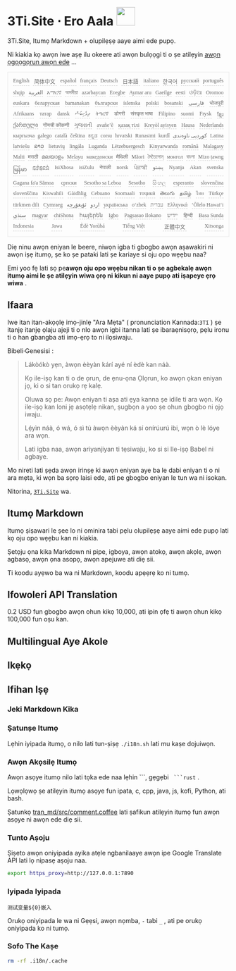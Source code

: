 <h1 style="justify-content:space-between">3Ti.Site ⋅ Ero Aala <img src="//i-01.eu.org/3Ti/logo.svg" style="user-select:none;margin-top:-1px;width:42px"></h1>

3Ti.Site, Itumọ Markdown + olupilẹṣẹ aaye aimi ede pupọ.

Ni kiakia kọ awọn iwe aṣẹ ilu okeere ati awọn bulọọgi ti o ṣe atilẹyin [awọn ọgọọgọrun awọn ede](https://github.com/i18n-site/node/blob/main/lang/src/index.js) …

<pre class="langli" style="display:flex;flex-wrap:wrap;background:transparent;border:1px solid #eee;font-size:12px;box-shadow:0 0 3px inset #eee;padding:12px 5px 4px 12px;justify-content:space-between;"><style>pre.langli i{font-weight:300;font-family:s;margin-right:7px;margin-bottom:8px;font-style:normal;color:#666;border-bottom:1px dashed #ccc;}</style><i>English</i><i> 简体中文 </i><i>español</i><i>français</i><i>Deutsch</i><i> 日本語 </i><i>italiano</i><i>한국어</i><i>русский</i><i>português</i><i>shqip</i><i>‫العربية‬</i><i>አማርኛ</i><i>অসমীয়া</i><i>azərbaycan</i><i>Eʋegbe</i><i>Aymar aru</i><i>Gaeilge</i><i>eesti</i><i>ଓଡ଼ିଆ</i><i>Oromoo</i><i>euskara</i><i>беларуская</i><i>bamanakan</i><i>български</i><i>íslenska</i><i>polski</i><i>bosanski</i><i>‫فارسی‬</i><i>भोजपुरी</i><i>Afrikaans</i><i>татар</i><i>dansk</i><i>‫ދިވެހިބަސް‬</i><i>ትግርኛ</i><i>डोगरी</i><i>संस्कृत भाषा</i><i>Filipino</i><i>suomi</i><i>Frysk</i><i>ខ្មែរ</i><i>ქართული</i><i>गोंयची कोंकणी</i><i>ગુજરાતી</i><i>avañe’ẽ</i><i>қазақ тілі</i><i>Kreyòl ayisyen</i><i>Hausa</i><i>Nederlands</i><i>кыргызча</i><i>galego</i><i>català</i><i>čeština</i><i>ಕನ್ನಡ</i><i>corsu</i><i>hrvatski</i><i>Runasimi</i><i>kurdî</i><i>‫کوردیی ناوەندی‬</i><i>Latina</i><i>latviešu</i><i>ລາວ</i><i>lietuvių</i><i>lingála</i><i>Luganda</i><i>Lëtzebuergesch</i><i>Kinyarwanda</i><i>română</i><i>Malagasy</i><i>Malti</i><i>मराठी</i><i>മലയാളം</i><i>Melayu</i><i>македонски</i><i>मैथिली</i><i>Māori</i><i>মৈতৈলোন্</i><i>монгол</i><i>বাংলা</i><i>Mizo ṭawng</i><i>မြန်မာ</i><i>𞄀𞄄𞄰𞄩𞄍𞄜𞄰</i><i>IsiXhosa</i><i>isiZulu</i><i>नेपाली</i><i>norsk</i><i>ਪੰਜਾਬੀ</i><i>‫پښتو‬</i><i>Nyanja</i><i>Akan</i><i>svenska</i><i>Gagana fa'a Sāmoa</i><i>српски</i><i>Sesotho sa Leboa</i><i>Sesotho</i><i>සිංහල</i><i>esperanto</i><i>slovenčina</i><i>slovenščina</i><i>Kiswahili</i><i>Gàidhlig</i><i>Cebuano</i><i>Soomaali</i><i>тоҷикӣ</i><i>తెలుగు</i><i>தமிழ்</i><i>ไทย</i><i>Türkçe</i><i>türkmen dili</i><i>Cymraeg</i><i>‫ئۇيغۇرچە‬</i><i>‫اردو‬</i><i>українська</i><i>o‘zbek</i><i>‫עברית‬</i><i>Ελληνικά</i><i>ʻŌlelo Hawaiʻi</i><i>‫سنڌي‬</i><i>magyar</i><i>chiShona</i><i>հայերեն</i><i>Igbo</i><i>Pagsasao Ilokano</i><i>‫ייִדיש‬</i><i>हिन्दी</i><i>Basa Sunda</i><i>Indonesia</i><i>Jawa</i><i>Èdè Yorùbá</i><i>Tiếng Việt</i><i> 正體中文 </i><i>Xitsonga</i></pre>

Diẹ ninu awọn eniyan le beere, niwọn igba ti gbogbo awọn aṣawakiri ni awọn iṣẹ itumọ, ṣe ko ṣe pataki lati ṣe kariaye si oju opo wẹẹbu naa?

Emi yoo fẹ lati sọ pe**awọn oju opo wẹẹbu nikan ti o ṣe agbekalẹ awọn itumọ aimi le ṣe atilẹyin wiwa ọrọ ni kikun ni aaye pupọ ati iṣapeye ẹrọ wiwa** .

## Ifaara

Iwe itan itan-akọọlẹ imọ-jinlẹ &quot;Ara Mẹta&quot; ( pronunciation Kannada:`3Tǐ` ) ṣe itanjẹ itanjẹ ọlaju ajeji ti o nlo awọn igbi itanna lati ṣe ibaraẹnisọrọ, pẹlu ironu ti o han gbangba ati imọ-ẹrọ to ni ilọsiwaju.

Bibeli·Genesisi :

> Lákòókò yẹn, àwọn èèyàn kárí ayé ní èdè kan náà.
>
> Kọ ile-iṣọ kan ti o de ọrun, de ẹnu-ọna Ọlọrun, ko awọn ọkan eniyan jọ, ki o si tan orukọ rẹ kalẹ.
>
> Oluwa sọ pe: Awọn eniyan ti aṣa ati ẹya kanna ṣe idile ti ara wọn. Kọ ile-iṣọ kan loni jẹ asọtẹlẹ nikan, ṣugbọn a yoo ṣe ohun gbogbo ni ọjọ iwaju.
>
> Lẹ́yìn náà, ó wá, ó sì tú àwọn èèyàn ká sí onírúurú ibi, wọn ò lè lóye ara wọn.
>
> Lati igba naa, awọn ariyanjiyan ti tẹsiwaju, ko si si Ile-iṣọ Babel ni agbaye.

Mo nireti lati ṣẹda awọn irinṣẹ ki awọn eniyan aye ba le dabi eniyan ti o ni ara mẹta, ki wọn ba sọrọ laisi ede, ati pe gbogbo eniyan le tun wa ni isokan.

Nitorina, [`3Ti.Site`](//3Ti.Site) wa.

## Itumọ Markdown

Itumọ ṣiṣawari le ṣee lo ni ominira tabi pẹlu olupilẹṣẹ aaye aimi ede pupọ lati kọ oju opo wẹẹbu kan ni kiakia.

Ṣetọju ọna kika Markdown ni pipe, igboya, awọn atokọ, awọn akọle, awọn agbasọ, awọn ọna asopọ, awọn apejuwe ati diẹ sii.

Ti koodu ayẹwo ba wa ni Markdown, koodu apẹẹrẹ ko ni tumọ.

## Ifowoleri API Translation

0.2 USD fun gbogbo awọn ohun kikọ 10,000, ati ipin ọfẹ ti awọn ohun kikọ 100,000 fun oṣu kan.

## Multilingual Aye Akole

## Ikẹkọ

## Ifihan Iṣẹ

### Jeki Markdown Kika

### Ṣatunṣe Itumọ

Lẹhin iyipada itumọ, o nilo lati tun-ṣiṣẹ `./i18n.sh` lati mu kaṣe dojuiwọn.

### Awọn Akọsilẹ Itumọ

Awọn asọye itumọ nilo lati tọka ede naa lẹhin \```, gẹgẹbi ` ```rust` .

Lọwọlọwọ ṣe atilẹyin itumọ asọye fun ipata, c, cpp, java, js, kofi, Python, ati bash.

Ṣatunkọ [tran_md/src/comment.coffee](https://github.com/i18n-site/node/blob/main/tran_md/src/comment.coffee) lati ṣafikun atilẹyin itumọ fun awọn asọye ni awọn ede diẹ sii.

### Tunto Aṣoju

Ṣiṣeto awọn oniyipada ayika atẹle ngbanilaaye awọn ipe Google Translate API lati lọ nipasẹ aṣoju naa.

```bash
export https_proxy=http://127.0.0.1:7890
```

### Iyipada Iyipada

```
测试变量${0}嵌入
```

Orukọ oniyipada le wa ni Gẹẹsi, awọn nọmba, `-` tabi `_` , ati pe orukọ oniyipada ko ni tumọ.

### Sofo The Kaṣe

```bash
rm -rf .i18n/.cache
```
